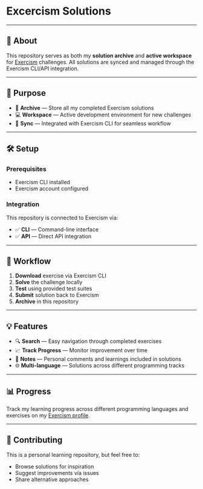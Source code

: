 # Excercism Solutions

---

## 📖 About

This repository serves as both my **solution archive** and **active workspace** for [Exercism](https://exercism.org) challenges. All solutions are synced and managed through the Exercism CLI/API integration.

---

## 🎯 Purpose

- 📝 **Archive** — Store all my completed Exercism solutions
- 💻 **Workspace** — Active development environment for new challenges
- 🔄 **Sync** — Integrated with Exercism CLI for seamless workflow

---

## 🛠️ Setup

### Prerequisites

- Exercism CLI installed
- Exercism account configured

### Integration

This repository is connected to Exercism via:
- ✅ **CLI** — Command-line interface
- ✅ **API** — Direct API integration

---

## 🚀 Workflow

1. **Download** exercise via Exercism CLI
2. **Solve** the challenge locally
3. **Test** using provided test suites
4. **Submit** solution back to Exercism
5. **Archive** in this repository

---

## 💡 Features

- 🔍 **Search** — Easy navigation through completed exercises
- 📈 **Track Progress** — Monitor improvement over time
- 🔖 **Notes** — Personal comments and learnings included in solutions
- 🌐 **Multi-language** — Solutions across different programming tracks

---

## 📊 Progress

Track my learning progress across different programming languages and exercises on my [Exercism profile](https://exercism.org).

---

## 🤝 Contributing

This is a personal learning repository, but feel free to:
- Browse solutions for inspiration
- Suggest improvements via issues
- Share alternative approaches
